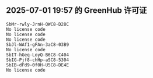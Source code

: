## 2025-07-01 19:57 的 GreenHub 许可证
```
SbMr-rwly-JrnH-QWC8-D28C
No license code
No license code
No license code
SbJl-WAf1-gFAn-3aC8-03B9
No license code
SbIT-hGeq-LoyQ-B6C8-C404
SbIG-Pjf8-chHp-aSC8-5304
SbIB-dFd9-0f0H-U5C8-DE4E
No license code
```
